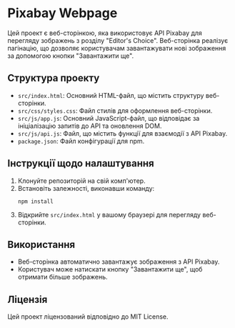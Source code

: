# Pixabay Webpage

Цей проект є веб-сторінкою, яка використовує API Pixabay для перегляду зображень з розділу "Editor's Choice". Веб-сторінка реалізує пагінацію, що дозволяє користувачам завантажувати нові зображення за допомогою кнопки "Завантажити ще".

## Структура проекту

- `src/index.html`: Основний HTML-файл, що містить структуру веб-сторінки.
- `src/css/styles.css`: Файл стилів для оформлення веб-сторінки.
- `src/js/app.js`: Основний JavaScript-файл, що відповідає за ініціалізацію запитів до API та оновлення DOM.
- `src/js/api.js`: Файл, що містить функції для взаємодії з API Pixabay.
- `package.json`: Файл конфігурації для npm.

## Інструкції щодо налаштування

1. Клонуйте репозиторій на свій комп'ютер.
2. Встановіть залежності, виконавши команду:
   ```
   npm install
   ```
3. Відкрийте `src/index.html` у вашому браузері для перегляду веб-сторінки.

## Використання

- Веб-сторінка автоматично завантажує зображення з API Pixabay.
- Користувач може натискати кнопку "Завантажити ще", щоб отримати більше зображень.

## Ліцензія

Цей проект ліцензований відповідно до MIT License.